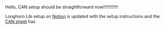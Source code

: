 Hello, CAN setup should be straightforward now!!!!!!!!!!!!

Longhorn Lib setup on [Notion](https://www.notion.so/lhrelectric/Longhorn-Lib-Setup-2025-18ee26707bba806cbc81e65fa6b64689?pvs=4) is updated with the setup instructions and the [CAN sheet](https://utexas.sharepoint.com/:x:/r/sites/ENGR-LonghornRacing/_layouts/15/Doc.aspx?sourcedoc=%7BE4600CD1-8229-483C-8B61-D76BD54DD0D5%7D&file=2025%20Data%20Flow.xlsx&action=default&mobileredirect=true&DefaultItemOpen=1%3Fweb%3D1) has 